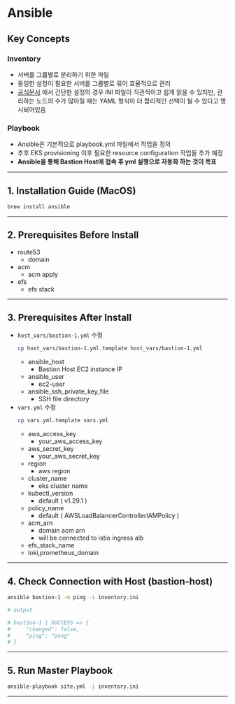 # Ansible

## Key Concepts

### Inventory
- 서버를 그룹별로 분리하기 위한 파일
- 동일한 설정이 필요한 서버를 그룹별로 묶어 효율적으로 관리
- [공식문서](https://docs.ansible.com/ansible/latest/getting_started/get_started_inventory.html#inventories-in-ini-or-yaml-format) 에서 간단한 설정의 경우 INI 파일이 직관적이고 쉽게 읽을 수 있지만, 관리하는 노드의 수가 많아질 때는 YAML 형식이 더 합리적인 선택이 될 수 있다고 명시되어있음

### Playbook
- Ansible은 기본적으로 playbook.yml 파일에서 작업을 정의
- 추후 EKS provisioning 이후 필요한 resource configuration 작업들 추가 예정
- **Ansible을 통해 Bastion Host에 접속 후 yml 실행으로 자동화 하는 것이 목표**

---

## 1. Installation Guide (MacOS)
```bash
brew install ansible
```

---

## 2. Prerequisites Before Install
- route53
   - domain
- acm
   - acm apply
- efs
  - efs stack
---

## 3. Prerequisites After Install
- `host_vars/bastion-1.yml` 수정
  ```bash
  cp host_vars/bastion-1.yml.template host_vars/bastion-1.yml
  ```
  - ansible_host
    - Bastion Host EC2 instance IP
  - ansible_user
    - ec2-user
  - ansible_ssh_private_key_file
    - SSH file directory
- `vars.yml` 수정
  ```bash
  cp vars.yml.template vars.yml
  ```
  - aws_access_key
    - your_aws_access_key
  - aws_secret_key
    - your_aws_secret_key
  - region
    - aws region
  - cluster_name
    - eks cluster name
  - kubectl_version
    - default ( v1.29.1 )
  - policy_name
    -  default ( AWSLoadBalancerControllerIAMPolicy )
  - acm_arn
    - domain acm arn
    - will be connected to istio ingress alb
  -  efs_stack_name
  - loki,prometheus_domain

---
## 4. Check Connection with Host (bastion-host)
```bash
ansible bastion-1 -m ping -i inventory.ini 

# output

# bastion-1 | SUCCESS => {
#     "changed": false,
#     "ping": "pong"
# }

```

---
## 5. Run Master Playbook
```bash
ansible-playbook site.yml -i inventory.ini
```

---
